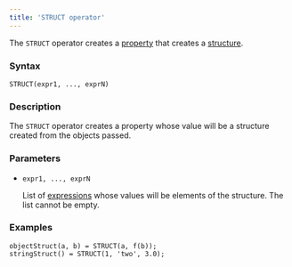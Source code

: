 ```yaml
---
title: 'STRUCT operator'
---
```


The `STRUCT` operator creates a [property](Properties.md) that creates a [structure](Structure_operations_STRUCT_.md).

### Syntax

    STRUCT(expr1, ..., exprN)   

### Description

The `STRUCT` operator creates a property whose value will be a structure created from the objects passed. 

### Parameters

- `expr1, ..., exprN`

    List of [expressions](Expression.md) whose values will be elements of the structure. The list cannot be empty.

### Examples

```lsf
objectStruct(a, b) = STRUCT(a, f(b));
stringStruct() = STRUCT(1, 'two', 3.0);
```
